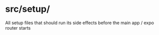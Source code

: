 # src/setup/
All setup files that should run its side effects before the main app / expo router starts